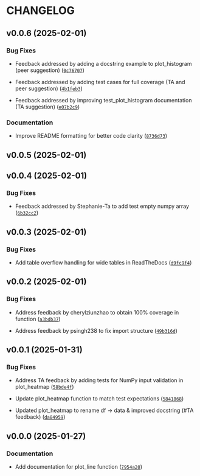 # CHANGELOG


## v0.0.6 (2025-02-01)

### Bug Fixes

- Feedback addressed by adding a docstring example to plot_histogram (peer suggestion)
  ([`0c76707`](https://github.com/UBC-MDS/dsci_524_ezplot/commit/0c7670735ff29f84fe096e8f5391cf949bc1f88f))

- Feedback addressed by adding test cases for full coverage (TA and peer suggestion)
  ([`4b1feb3`](https://github.com/UBC-MDS/dsci_524_ezplot/commit/4b1feb397788deba5e145ab0188b98948d29fc12))

- Feedback addressed by improving test_plot_histogram documentation (TA suggestion)
  ([`e07b2c9`](https://github.com/UBC-MDS/dsci_524_ezplot/commit/e07b2c98fc6befa32e6238f8bbb3a3b7179fd14b))

### Documentation

- Improve README formatting for better code clarity
  ([`8736d73`](https://github.com/UBC-MDS/dsci_524_ezplot/commit/8736d7370dcf81ff35f805d26627daedfaa6c5c2))


## v0.0.5 (2025-02-01)


## v0.0.4 (2025-02-01)

### Bug Fixes

- Feedback addressed by Stephanie-Ta to add test empty numpy array
  ([`6b32cc2`](https://github.com/UBC-MDS/dsci_524_ezplot/commit/6b32cc230b6eec6675b0b9470ac40aae7b073edb))


## v0.0.3 (2025-02-01)

### Bug Fixes

- Add table overflow handling for wide tables in ReadTheDocs
  ([`d9fc9f4`](https://github.com/UBC-MDS/dsci_524_ezplot/commit/d9fc9f4cc2ccb3d87f0b482b469afa54add47e25))


## v0.0.2 (2025-02-01)

### Bug Fixes

- Address feedback by cherylziunzhao to obtain 100% coverage in function
  ([`a3bdb37`](https://github.com/UBC-MDS/dsci_524_ezplot/commit/a3bdb3743d78ba35728461763b78acbc834e36a0))

- Address feedback by psingh238 to fix import structure
  ([`49b316d`](https://github.com/UBC-MDS/dsci_524_ezplot/commit/49b316d15844aff7573a4aa26f5ebc5fff9d7fbd))


## v0.0.1 (2025-01-31)

### Bug Fixes

- Address TA feedback by adding tests for NumPy input validation in plot_heatmap
  ([`58bde4f`](https://github.com/UBC-MDS/dsci_524_ezplot/commit/58bde4f0e7e110ea62afbe056901ad71349cca4a))

- Update plot_heatmap function to match test expectations
  ([`5841868`](https://github.com/UBC-MDS/dsci_524_ezplot/commit/58418683e4a89c9e883599744f05347b3bd67545))

- Updated plot_heatmap to rename df → data & improved docstring (#TA feedback)
  ([`da84959`](https://github.com/UBC-MDS/dsci_524_ezplot/commit/da84959781cf1b2d14e08d1fe8d0b314bb2ac640))


## v0.0.0 (2025-01-27)

### Documentation

- Add documentation for plot_line function
  ([`7954a20`](https://github.com/UBC-MDS/dsci_524_ezplot/commit/7954a20b11ea7743a99a3a5334e9652a20623c05))
